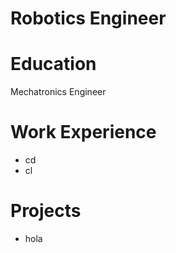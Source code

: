 # Robotics Engineer

# Education
Mechatronics Engineer

# Work Experience
- cd
- cl

# Projects
- hola

